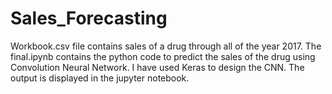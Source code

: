# Sales_Forecasting

Workbook.csv file contains sales of a drug through all of the year 2017.
The final.ipynb contains the python code to predict the sales of the drug using Convolution Neural Network.
I have used Keras to design the CNN.
The output is displayed in the jupyter notebook.
